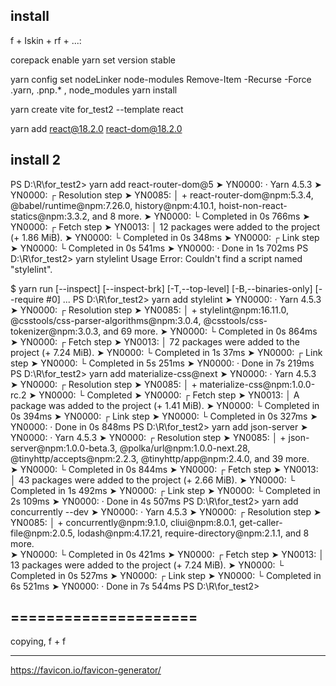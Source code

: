 ## install

f + Iskin + rf + ...:

corepack enable
yarn set version stable

yarn config set nodeLinker node-modules
Remove-Item -Recurse -Force .yarn, .pnp.* , node_modules
yarn install

 yarn create vite for_test2 --template react

yarn add react@18.2.0 react-dom@18.2.0


## install 2

PS D:\R\for_test2> yarn add react-router-dom@5
➤ YN0000: · Yarn 4.5.3
➤ YN0000: ┌ Resolution step
➤ YN0085: │ + react-router-dom@npm:5.3.4, @babel/runtime@npm:7.26.0, history@npm:4.10.1, hoist-non-react-statics@npm:3.3.2, and 8 more.
➤ YN0000: └ Completed in 0s 766ms
➤ YN0000: ┌ Fetch step
➤ YN0013: │ 12 packages were added to the project (+ 1.86 MiB).
➤ YN0000: └ Completed in 0s 348ms
➤ YN0000: ┌ Link step
➤ YN0000: └ Completed in 0s 541ms
➤ YN0000: · Done in 1s 702ms
PS D:\R\for_test2> yarn stylelint
Usage Error: Couldn't find a script named "stylelint".

$ yarn run [--inspect] [--inspect-brk] [-T,--top-level] [-B,--binaries-only] [--require #0] <scriptName> ...
PS D:\R\for_test2> yarn add stylelint
➤ YN0000: · Yarn 4.5.3
➤ YN0000: ┌ Resolution step
➤ YN0085: │ + stylelint@npm:16.11.0, @csstools/css-parser-algorithms@npm:3.0.4, @csstools/css-tokenizer@npm:3.0.3, and 69 more.
➤ YN0000: └ Completed in 0s 864ms
➤ YN0000: ┌ Fetch step
➤ YN0013: │ 72 packages were added to the project (+ 7.24 MiB).
➤ YN0000: └ Completed in 1s 37ms
➤ YN0000: ┌ Link step
➤ YN0000: └ Completed in 5s 251ms
➤ YN0000: · Done in 7s 219ms
PS D:\R\for_test2> yarn add materialize-css@next
➤ YN0000: · Yarn 4.5.3
➤ YN0000: ┌ Resolution step
➤ YN0085: │ + materialize-css@npm:1.0.0-rc.2
➤ YN0000: └ Completed
➤ YN0000: ┌ Fetch step
➤ YN0013: │ A package was added to the project (+ 1.41 MiB).
➤ YN0000: └ Completed in 0s 394ms
➤ YN0000: ┌ Link step
➤ YN0000: └ Completed in 0s 327ms
➤ YN0000: · Done in 0s 848ms
PS D:\R\for_test2> yarn add json-server
➤ YN0000: · Yarn 4.5.3
➤ YN0000: ┌ Resolution step
➤ YN0085: │ + json-server@npm:1.0.0-beta.3, @polka/url@npm:1.0.0-next.28, @tinyhttp/accepts@npm:2.2.3, @tinyhttp/app@npm:2.4.0, and 39 more.     
➤ YN0000: └ Completed in 0s 844ms
➤ YN0000: ┌ Fetch step
➤ YN0013: │ 43 packages were added to the project (+ 2.66 MiB).
➤ YN0000: └ Completed in 1s 492ms
➤ YN0000: ┌ Link step
➤ YN0000: └ Completed in 2s 109ms
➤ YN0000: · Done in 4s 507ms
PS D:\R\for_test2> yarn add concurrently --dev
➤ YN0000: · Yarn 4.5.3
➤ YN0000: ┌ Resolution step
➤ YN0085: │ + concurrently@npm:9.1.0, cliui@npm:8.0.1, get-caller-file@npm:2.0.5, lodash@npm:4.17.21, require-directory@npm:2.1.1, and 8 more.   
➤ YN0000: └ Completed in 0s 421ms
➤ YN0000: ┌ Fetch step
➤ YN0013: │ 13 packages were added to the project (+ 7.24 MiB).
➤ YN0000: └ Completed in 0s 527ms
➤ YN0000: ┌ Link step
➤ YN0000: └ Completed in 6s 521ms
➤ YN0000: · Done in 7s 544ms
PS D:\R\for_test2> 

## =====================
copying, f + f

----

https://favicon.io/favicon-generator/
<link rel="apple-touch-icon" sizes="180x180" href="/apple-touch-icon.png">
<link rel="icon" type="image/png" sizes="32x32" href="/favicon-32x32.png">
<link rel="icon" type="image/png" sizes="16x16" href="/favicon-16x16.png">
<link rel="manifest" href="/site.webmanifest">